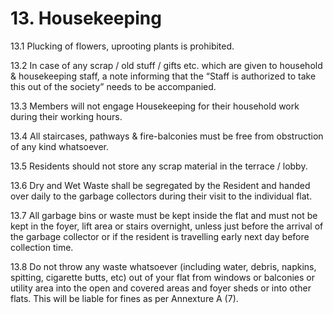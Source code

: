 # 13. Housekeeping

13.1	Plucking of flowers, uprooting plants is prohibited.

13.2	In case of any scrap / old stuff / gifts etc. which are given to household & housekeeping staff, a note informing that the “Staff is authorized to take this out of the society” needs to be accompanied.

13.3	Members will not engage Housekeeping for their household work during their working hours.

13.4	All staircases, pathways & fire-balconies must be free from obstruction of any kind whatsoever.

13.5	Residents should not store any scrap material in the terrace / lobby.

13.6	Dry and Wet Waste shall be segregated by the Resident and handed over daily to the garbage collectors during their visit to the individual flat.

13.7	All garbage bins or waste must be kept inside the flat and must not be kept in the foyer, lift area or stairs overnight, unless just before the arrival of the garbage collector or if the resident is travelling early next day before collection time.

13.8	Do not throw any waste whatsoever (including water, debris, napkins, spitting, cigarette butts, etc) out of your flat from windows or balconies or utility area into the open and covered areas and foyer sheds or into other flats. This will be liable for fines as per Annexture A (7).

